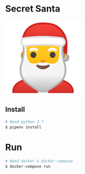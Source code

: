 Secret Santa
===
![alt text](https://raw.githubusercontent.com/MichaelPak/secretsanta/master/static/santa.png)

## Install

```bash
# Need python 3.7
$ pipenv install
```

# Run

```bash
# Need docker & docker-compose
$ docker-compose run

```